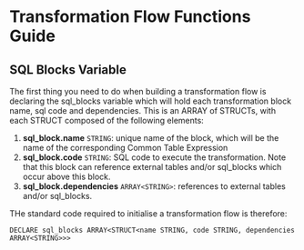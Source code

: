 # Transformation Flow Functions Guide

## SQL Blocks Variable
The first thing you need to do when building a transformation flow is declaring the sql_blocks variable which will hold each transformation block name, sql code and dependencies.  This is an ARRAY of STRUCTs, with each STRUCT composed of the following elements:

1. **sql_block.name** `STRING`: unique name of the block, which will be the name of the corresponding Common Table Expression
1. **sql_block.code** `STRING`: SQL code to execute the transformation.  Note that this block can reference external tables and/or sql_blocks which occur above this block.
1. **sql_block.dependencies** `ARRAY<STRING>`: references to external tables and/or sql_blocks.

THe standard code required to initialise a transformation flow is therefore:

```
DECLARE sql_blocks ARRAY<STRUCT<name STRING, code STRING, dependencies ARRAY<STRING>>>
```


